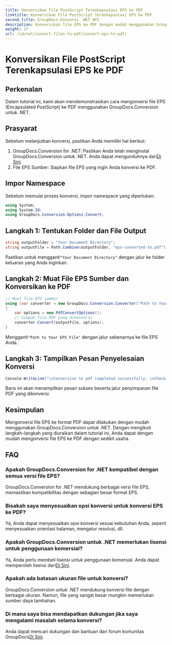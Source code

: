 ```yaml
---
title: Konversikan File PostScript Terenkapsulasi EPS ke PDF
linktitle: Konversikan File PostScript Terenkapsulasi EPS ke PDF
second_title: GroupDocs.Konversi .NET API
description: Konversikan file EPS ke PDF dengan mudah menggunakan GroupDocs.Conversion untuk .NET. Tutorial ini memberikan panduan langkah demi langkah untuk konversi yang lancar.
weight: 17
url: /id/net/convert-files-to-pdf/convert-eps-to-pdf/
---
```


# Konversikan File PostScript Terenkapsulasi EPS ke PDF

## Perkenalan
Dalam tutorial ini, kami akan mendemonstrasikan cara mengonversi file EPS (Encapsulated PostScript) ke PDF menggunakan GroupDocs.Conversion untuk .NET.
## Prasyarat
Sebelum melanjutkan konversi, pastikan Anda memiliki hal berikut:
1.  GroupDocs.Conversion for .NET: Pastikan Anda telah menginstal GroupDocs.Conversion untuk .NET. Anda dapat mengunduhnya dari[Di Sini](https://releases.groupdocs.com/conversion/net/).
2. File EPS Sumber: Siapkan file EPS yang ingin Anda konversi ke PDF.

## Impor Namespace
Sebelum memulai proses konversi, impor namespace yang diperlukan:
```csharp
using System;
using System.IO;
using GroupDocs.Conversion.Options.Convert;
```
## Langkah 1: Tentukan Folder dan File Output
```csharp
string outputFolder = "Your Document Directory";
string outputFile = Path.Combine(outputFolder, "eps-converted-to.pdf");
```
 Pastikan untuk mengganti`"Your Document Directory"` dengan jalur ke folder keluaran yang Anda inginkan.
## Langkah 2: Muat File EPS Sumber dan Konversikan ke PDF
```csharp
// Muat file EPS sumber
using (var converter = new GroupDocs.Conversion.Converter("Path to Your EPS File"))
{
    var options = new PdfConvertOptions();
    // Simpan file PDF yang dikonversi
    converter.Convert(outputFile, options);
}
```
 Mengganti`"Path to Your EPS File"` dengan jalur sebenarnya ke file EPS Anda.
## Langkah 3: Tampilkan Pesan Penyelesaian Konversi
```csharp
Console.WriteLine("\nConversion to pdf completed successfully. \nCheck output in {0}", outputFolder);
```
Baris ini akan menampilkan pesan sukses beserta jalur penyimpanan file PDF yang dikonversi.

## Kesimpulan
Mengonversi file EPS ke format PDF dapat dilakukan dengan mudah menggunakan GroupDocs.Conversion untuk .NET. Dengan mengikuti langkah-langkah yang diuraikan dalam tutorial ini, Anda dapat dengan mudah mengonversi file EPS ke PDF dengan sedikit usaha.
## FAQ
### Apakah GroupDocs.Conversion for .NET kompatibel dengan semua versi file EPS?
GroupDocs.Conversion for .NET mendukung berbagai versi file EPS, memastikan kompatibilitas dengan sebagian besar format EPS.
### Bisakah saya menyesuaikan opsi konversi untuk konversi EPS ke PDF?
Ya, Anda dapat menyesuaikan opsi konversi sesuai kebutuhan Anda, seperti menyesuaikan orientasi halaman, mengatur resolusi, dll.
### Apakah GroupDocs.Conversion untuk .NET memerlukan lisensi untuk penggunaan komersial?
 Ya, Anda perlu membeli lisensi untuk penggunaan komersial. Anda dapat memperoleh lisensi dari[Di Sini](https://purchase.groupdocs.com/buy).
### Apakah ada batasan ukuran file untuk konversi?
GroupDocs.Conversion untuk .NET mendukung konversi file dengan berbagai ukuran. Namun, file yang sangat besar mungkin memerlukan sumber daya tambahan.
### Di mana saya bisa mendapatkan dukungan jika saya mengalami masalah selama konversi?
 Anda dapat mencari dukungan dan bantuan dari forum komunitas GroupDocs[Di Sini](https://forum.groupdocs.com/c/conversion/11).